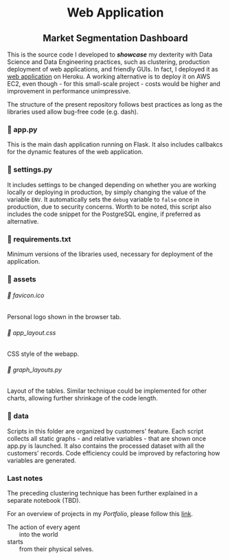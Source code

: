 <h1 align="center"> Web Application </h1>
<h2 align="center"> Market Segmentation Dashboard </h2>

This is the source code I developed to ***showcase*** my dexterity with Data Science and Data Engineering practices, such as clustering, production deployment of web applications, and friendly GUIs. In fact, I deployed it as [web application](https://business-intelligence-davide.herokuapp.com/) on Heroku. A working alternative is to deploy it on AWS EC2, even though - for this small-scale project - costs would be higher and improvement in performance unimpressive.

The structure of the present repository follows best practices as long as the libraries used allow bug-free code (e.g. dash).

### 📃 app.py
This is the main dash application running on Flask. It also includes callbakcs for the dynamic features of the web application.

### 📃 settings.py
It includes settings to be changed depending on whether you are working locally or deploying in production, by simply changing the value of the variable ```ENV```. It automatically sets the ```debug``` variable to ```false``` once in production, due to security concerns. Worth to be noted, this script also includes the code snippet for the PostgreSQL engine, if preferred as alternative. 

### 📃 requirements.txt
Minimum versions of the libraries used, necessary for deployment of the application.

### 📁 assets
###### 📃 favicon.ico
Personal logo shown in the browser tab.

###### 📃 app_layout.css
CSS style of the webapp.

###### 📃 graph_layouts.py
Layout of the tables. Similar technique could be implemented for other charts, allowing further shrinkage of the code length. 

### 📁 data
Scripts in this folder are organized by customers' feature. Each script collects all static graphs - and relative variables - that are shown once app.py is launched.
It also contains the processed dataset with all the customers' records.
Code efficiency could be improved by refactoring how variables are generated.

### Last notes
The preceding clustering technique has been further explained in a separate notebook (TBD).

For an overview of projects in my *Portfolio*, please follow this [link](https://github.com/dafo16ac/df_portfolio).

The action of every agent <br />
  into the world <br />
starts <br />
  from their physical selves. <br />
